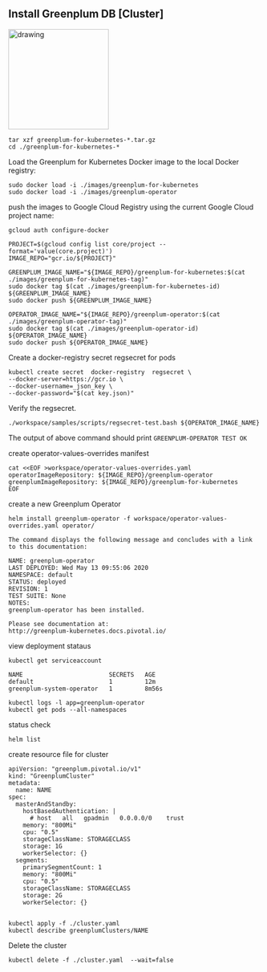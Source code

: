 <h2> Install Greenplum DB [Cluster] </h2><img src="https://user-images.githubusercontent.com/20130001/87853080-d2270680-c924-11ea-822b-0d73fa16c9b6.png" alt="drawing" width="200"/>

```
tar xzf greenplum-for-kubernetes-*.tar.gz
cd ./greenplum-for-kubernetes-*
```

Load the Greenplum for Kubernetes Docker image to the local Docker registry:
```
sudo docker load -i ./images/greenplum-for-kubernetes
sudo docker load -i ./images/greenplum-operator
```

push the images to Google Cloud Registry using the current Google Cloud project name:

```
gcloud auth configure-docker

PROJECT=$(gcloud config list core/project --format='value(core.project)')
IMAGE_REPO="gcr.io/${PROJECT}"

GREENPLUM_IMAGE_NAME="${IMAGE_REPO}/greenplum-for-kubernetes:$(cat ./images/greenplum-for-kubernetes-tag)"
sudo docker tag $(cat ./images/greenplum-for-kubernetes-id) ${GREENPLUM_IMAGE_NAME}
sudo docker push ${GREENPLUM_IMAGE_NAME}

OPERATOR_IMAGE_NAME="${IMAGE_REPO}/greenplum-operator:$(cat ./images/greenplum-operator-tag)"
sudo docker tag $(cat ./images/greenplum-operator-id) ${OPERATOR_IMAGE_NAME}
sudo docker push ${OPERATOR_IMAGE_NAME}
```

Create a docker-registry secret regsecret for pods 
```
kubectl create secret  docker-registry  regsecret \
--docker-server=https://gcr.io \
--docker-username=_json_key \
--docker-password="$(cat key.json)"
```

Verify the regsecret.

```
./workspace/samples/scripts/regsecret-test.bash ${OPERATOR_IMAGE_NAME}
```
The output of above command should print ```GREENPLUM-OPERATOR TEST OK```

create operator-values-overrides manifest 

```
cat <<EOF >workspace/operator-values-overrides.yaml
operatorImageRepository: ${IMAGE_REPO}/greenplum-operator
greenplumImageRepository: ${IMAGE_REPO}/greenplum-for-kubernetes
EOF
```

create a new Greenplum Operator 

```
helm install greenplum-operator -f workspace/operator-values-overrides.yaml operator/
```

```
The command displays the following message and concludes with a link to this documentation:

NAME: greenplum-operator
LAST DEPLOYED: Wed May 13 09:55:06 2020
NAMESPACE: default
STATUS: deployed
REVISION: 1
TEST SUITE: None
NOTES:
greenplum-operator has been installed.

Please see documentation at:
http://greenplum-kubernetes.docs.pivotal.io/
```

view deployment stataus 

```
kubectl get serviceaccount

NAME                        SECRETS   AGE
default                     1         12m
greenplum-system-operator   1         8m56s

kubectl logs -l app=greenplum-operator
kubectl get pods --all-namespaces
```

status check
```
helm list
```

create resource file for cluster
```
apiVersion: "greenplum.pivotal.io/v1"
kind: "GreenplumCluster"
metadata:
  name: NAME
spec:
  masterAndStandby:
    hostBasedAuthentication: |
      # host   all   gpadmin   0.0.0.0/0    trust
    memory: "800Mi"
    cpu: "0.5"
    storageClassName: STORAGECLASS
    storage: 1G
    workerSelector: {}
  segments:
    primarySegmentCount: 1
    memory: "800Mi"
    cpu: "0.5"
    storageClassName: STORAGECLASS
    storage: 2G
    workerSelector: {}


kubectl apply -f ./cluster.yaml 
kubectl describe greenplumClusters/NAME
```
Delete the cluster
```
kubectl delete -f ./cluster.yaml  --wait=false
```
	